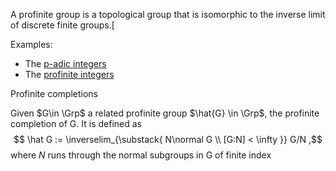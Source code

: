 A profinite group is a topological group that is isomorphic to the inverse limit of discrete finite groups.[

Examples:

- The [p-adic integers](p-adic%20integers.md) 
- The [profinite integers](profinite%20integers)

Profinite completions

Given $G\in \Grp$ a related profinite group $\hat{G} \in \Grp$, the profinite completion of G. It is defined as
$$
\hat G := \inverselim_{\substack{ N\normal G \\ [G:N] < \infty }} G/N
,$$ 
where $N$ runs through the normal subgroups in G of finite index